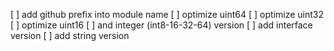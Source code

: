 [ ] add github prefix into module name
[ ] optimize uint64
[ ] optimize uint32
[ ] optimize uint16
[ ] and integer (int8-16-32-64) version
[ ] add interface version
[ ] add string version
